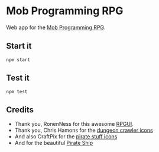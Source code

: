 # Mob Programming RPG

Web app for the [Mob Programming RPG](https://github.com/willemlarsen/mobprogrammingrpg).

## Start it

`npm start`

## Test it

`npm test`

## Credits

- Thank you, RonenNess for this awesome [RPGUI](https://github.com/RonenNess/RPGUI).
- Thank you, Chris Hamons for the [dungeon crawler icons](https://opengameart.org/content/dungeon-crawl-32x32-tiles)
- And also CraftPix for the [pirate stuff icons](https://opengameart.org/content/48-pirate-stuff-icons)
- And for the beautiful [Pirate Ship](https://www.flaticon.com/free-icon/pirate-ship_1907877)

